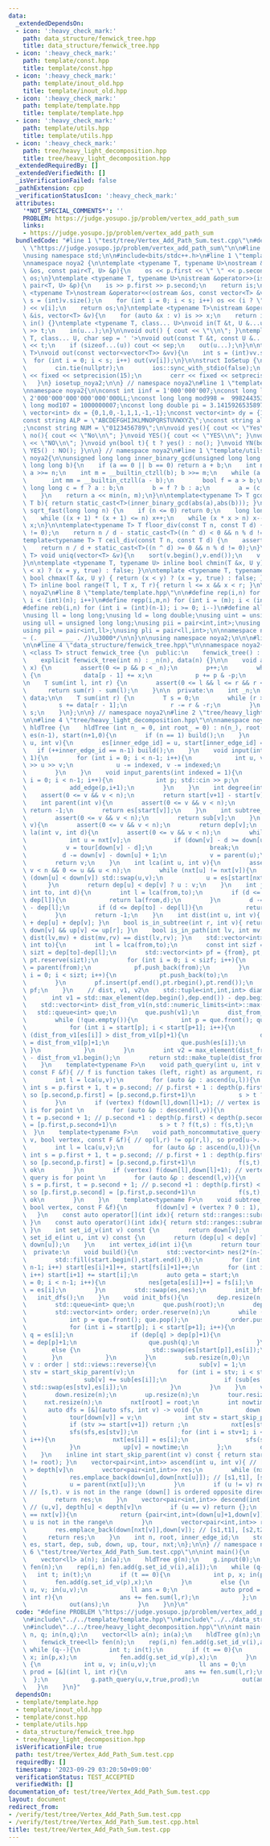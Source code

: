 ```yaml
---
data:
  _extendedDependsOn:
  - icon: ':heavy_check_mark:'
    path: data_structure/fenwick_tree.hpp
    title: data_structure/fenwick_tree.hpp
  - icon: ':heavy_check_mark:'
    path: template/const.hpp
    title: template/const.hpp
  - icon: ':heavy_check_mark:'
    path: template/inout_old.hpp
    title: template/inout_old.hpp
  - icon: ':heavy_check_mark:'
    path: template/template.hpp
    title: template/template.hpp
  - icon: ':heavy_check_mark:'
    path: template/utils.hpp
    title: template/utils.hpp
  - icon: ':heavy_check_mark:'
    path: tree/heavy_light_decomposition.hpp
    title: tree/heavy_light_decomposition.hpp
  _extendedRequiredBy: []
  _extendedVerifiedWith: []
  _isVerificationFailed: false
  _pathExtension: cpp
  _verificationStatusIcon: ':heavy_check_mark:'
  attributes:
    '*NOT_SPECIAL_COMMENTS*': ''
    PROBLEM: https://judge.yosupo.jp/problem/vertex_add_path_sum
    links:
    - https://judge.yosupo.jp/problem/vertex_add_path_sum
  bundledCode: "#line 1 \"test/tree/Vertex_Add_Path_Sum.test.cpp\"\n#define PROBLEM\
    \ \"https://judge.yosupo.jp/problem/vertex_add_path_sum\"\n\n#line 2 \"template/template.hpp\"\
    \nusing namespace std;\n\n#include<bits/stdc++.h>\n#line 1 \"template/inout_old.hpp\"\
    \nnamespace noya2 {\n\ntemplate <typename T, typename U>\nostream &operator<<(ostream\
    \ &os, const pair<T, U> &p){\n    os << p.first << \" \" << p.second;\n    return\
    \ os;\n}\ntemplate <typename T, typename U>\nistream &operator>>(istream &is,\
    \ pair<T, U> &p){\n    is >> p.first >> p.second;\n    return is;\n}\n\ntemplate\
    \ <typename T>\nostream &operator<<(ostream &os, const vector<T> &v){\n    int\
    \ s = (int)v.size();\n    for (int i = 0; i < s; i++) os << (i ? \" \" : \"\"\
    ) << v[i];\n    return os;\n}\ntemplate <typename T>\nistream &operator>>(istream\
    \ &is, vector<T> &v){\n    for (auto &x : v) is >> x;\n    return is;\n}\n\nvoid\
    \ in() {}\ntemplate <typename T, class... U>\nvoid in(T &t, U &...u){\n    cin\
    \ >> t;\n    in(u...);\n}\n\nvoid out() { cout << \"\\n\"; }\ntemplate <typename\
    \ T, class... U, char sep = ' '>\nvoid out(const T &t, const U &...u){\n    cout\
    \ << t;\n    if (sizeof...(u)) cout << sep;\n    out(u...);\n}\n\ntemplate<typename\
    \ T>\nvoid out(const vector<vector<T>> &vv){\n    int s = (int)vv.size();\n  \
    \  for (int i = 0; i < s; i++) out(vv[i]);\n}\n\nstruct IoSetup {\n    IoSetup(){\n\
    \        cin.tie(nullptr);\n        ios::sync_with_stdio(false);\n        cout\
    \ << fixed << setprecision(15);\n        cerr << fixed << setprecision(7);\n \
    \   }\n} iosetup_noya2;\n\n} // namespace noya2\n#line 1 \"template/const.hpp\"\
    \nnamespace noya2{\n\nconst int iinf = 1'000'000'007;\nconst long long linf =\
    \ 2'000'000'000'000'000'000LL;\nconst long long mod998 =  998244353;\nconst long\
    \ long mod107 = 1000000007;\nconst long double pi = 3.14159265358979323;\nconst\
    \ vector<int> dx = {0,1,0,-1,1,1,-1,-1};\nconst vector<int> dy = {1,0,-1,0,1,-1,-1,1};\n\
    const string ALP = \"ABCDEFGHIJKLMNOPQRSTUVWXYZ\";\nconst string alp = \"abcdefghijklmnopqrstuvwxyz\"\
    ;\nconst string NUM = \"0123456789\";\n\nvoid yes(){ cout << \"Yes\\n\"; }\nvoid\
    \ no(){ cout << \"No\\n\"; }\nvoid YES(){ cout << \"YES\\n\"; }\nvoid NO(){ cout\
    \ << \"NO\\n\"; }\nvoid yn(bool t){ t ? yes() : no(); }\nvoid YN(bool t){ t ?\
    \ YES() : NO(); }\n\n} // namespace noya2\n#line 1 \"template/utils.hpp\"\nnamespace\
    \ noya2{\n\nunsigned long long inner_binary_gcd(unsigned long long a, unsigned\
    \ long long b){\n    if (a == 0 || b == 0) return a + b;\n    int n = __builtin_ctzll(a);\
    \ a >>= n;\n    int m = __builtin_ctzll(b); b >>= m;\n    while (a != b) {\n \
    \       int mm = __builtin_ctzll(a - b);\n        bool f = a > b;\n        unsigned\
    \ long long c = f ? a : b;\n        b = f ? b : a;\n        a = (c - b) >> mm;\n\
    \    }\n    return a << min(n, m);\n}\n\ntemplate<typename T> T gcd_fast(T a,\
    \ T b){ return static_cast<T>(inner_binary_gcd(abs(a),abs(b))); }\n\nlong long\
    \ sqrt_fast(long long n) {\n    if (n <= 0) return 0;\n    long long x = sqrt(n);\n\
    \    while ((x + 1) * (x + 1) <= n) x++;\n    while (x * x > n) x--;\n    return\
    \ x;\n}\n\ntemplate<typename T> T floor_div(const T n, const T d) {\n    assert(d\
    \ != 0);\n    return n / d - static_cast<T>((n ^ d) < 0 && n % d != 0);\n}\n\n\
    template<typename T> T ceil_div(const T n, const T d) {\n    assert(d != 0);\n\
    \    return n / d + static_cast<T>((n ^ d) >= 0 && n % d != 0);\n}\n\ntemplate<typename\
    \ T> void uniq(vector<T> &v){\n    sort(v.begin(),v.end());\n    v.erase(unique(v.begin(),v.end()),v.end());\n\
    }\n\ntemplate <typename T, typename U> inline bool chmin(T &x, U y) { return (y\
    \ < x) ? (x = y, true) : false; }\n\ntemplate <typename T, typename U> inline\
    \ bool chmax(T &x, U y) { return (x < y) ? (x = y, true) : false; }\n\ntemplate<typename\
    \ T> inline bool range(T l, T x, T r){ return l <= x && x < r; }\n\n} // namespace\
    \ noya2\n#line 8 \"template/template.hpp\"\n\n#define rep(i,n) for (int i = 0;\
    \ i < (int)(n); i++)\n#define repp(i,m,n) for (int i = (m); i < (int)(n); i++)\n\
    #define reb(i,n) for (int i = (int)(n-1); i >= 0; i--)\n#define all(v) (v).begin(),(v).end()\n\
    \nusing ll = long long;\nusing ld = long double;\nusing uint = unsigned int;\n\
    using ull = unsigned long long;\nusing pii = pair<int,int>;\nusing pll = pair<ll,ll>;\n\
    using pil = pair<int,ll>;\nusing pli = pair<ll,int>;\n\nnamespace noya2{\n\n/*\u3000\
    ~ (. _________ . /)\u3000*/\n\n}\n\nusing namespace noya2;\n\n\n#line 2 \"data_structure/fenwick_tree.hpp\"\
    \n\n#line 4 \"data_structure/fenwick_tree.hpp\"\n\nnamespace noya2{\n\ntemplate\
    \ <class T> struct fenwick_tree {\n  public:\n    fenwick_tree() : _n(0) {}\n\
    \    explicit fenwick_tree(int n) : _n(n), data(n) {}\n\n    void add(int p, T\
    \ x) {\n        assert(0 <= p && p < _n);\n        p++;\n        while (p <= _n)\
    \ {\n            data[p - 1] += x;\n            p += p & -p;\n        }\n    }\n\
    \n    T sum(int l, int r) {\n        assert(0 <= l && l <= r && r <= _n);\n  \
    \      return sum(r) - sum(l);\n    }\n\n  private:\n    int _n;\n    vector<T>\
    \ data;\n\n    T sum(int r) {\n        T s = 0;\n        while (r > 0) {\n   \
    \         s += data[r - 1];\n            r -= r & -r;\n        }\n        return\
    \ s;\n    }\n};\n\n} // namespace noya2\n#line 2 \"tree/heavy_light_decomposition.hpp\"\
    \n\n#line 4 \"tree/heavy_light_decomposition.hpp\"\n\nnamespace noya2 {\n\nstruct\
    \ hldTree {\n    hldTree (int n_ = 0, int root_ = 0) : n(n_), root(root_), inner_edge_id(0),\
    \ es(n-1), start(n+1,0){\n        if (n == 1) build();\n    }\n    void add_edge(int\
    \ u, int v){\n        es[inner_edge_id] = u, start[inner_edge_id] = v;\n     \
    \   if (++inner_edge_id == n-1) build();\n    }\n    void input(int indexed =\
    \ 1){\n        for (int i = 0; i < n-1; i++){\n            int u, v; std::cin\
    \ >> u >> v;\n            u -= indexed, v -= indexed;\n            add_edge(u,v);\n\
    \        }\n    }\n    void input_parents(int indexed = 1){\n        for (int\
    \ i = 0; i < n-1; i++){\n            int p; std::cin >> p;\n            p -= indexed;\n\
    \            add_edge(p,i+1);\n        }\n    }\n    int degree(int v){\n    \
    \    assert(0 <= v && v < n);\n        return start[v+1] - start[v];\n    }\n\
    \    int parent(int v){\n        assert(0 <= v && v < n);\n        if (v == root)\
    \ return -1;\n        return es[start[v]];\n    }\n    int subtree_size(int v){\n\
    \        assert(0 <= v && v < n);\n        return sub[v];\n    }\n    int depth(int\
    \ v){\n        assert(0 <= v && v < n);\n        return dep[v];\n    }\n    int\
    \ la(int v, int d){\n        assert(0 <= v && v < n);\n        while (v != -1){\n\
    \            int u = nxt[v];\n            if (down[v] - d >= down[u]){\n     \
    \           v = tour[down[v] - d];\n                break;\n            }\n  \
    \          d -= down[v] - down[u] + 1;\n            v = parent(u);\n        }\n\
    \        return v;\n    }\n    int lca(int u, int v){\n        assert(0 <= v &&\
    \ v < n && 0 <= u && u < n);\n        while (nxt[u] != nxt[v]){\n            if\
    \ (down[u] < down[v]) std::swap(u,v);\n            u = es[start[nxt[u]]];\n  \
    \      }\n        return dep[u] < dep[v] ? u : v;\n    }\n    int jump(int from,\
    \ int to, int d){\n        int l = lca(from,to);\n        if (d <= dep[from] -\
    \ dep[l]){\n            return la(from,d);\n        }\n        d -= dep[from]\
    \ - dep[l];\n        if (d <= dep[to] - dep[l]){\n            return la(to,dep[to]-dep[l]-d);\n\
    \        }\n        return -1;\n    }\n    int dist(int u, int v){ return dep[lca(u,v)]*(-2)\
    \ + dep[u] + dep[v]; }\n    bool is_in_subtree(int r, int v){ return down[r] <\
    \ down[v] && up[v] <= up[r]; }\n    bool is_in_path(int lv, int mv, int rv){ return\
    \ dist(lv,mv) + dist(mv,rv) == dist(lv,rv); }\n    std::vector<int> path(int from,\
    \ int to){\n        int l = lca(from,to);\n        const int sizf = dep[from]-dep[l],\
    \ sizt = dep[to]-dep[l];\n        std::vector<int> pf = {from}, pt;\n        pf.reserve(sizf+1);\
    \ pt.reserve(sizt);\n        for (int i = 0; i < sizf; i++){\n            from\
    \ = parent(from);\n            pf.push_back(from);\n        }\n        for (int\
    \ i = 0; i < sizt; i++){\n            pt.push_back(to);\n            to = parent(to);\n\
    \        }\n        pf.insert(pf.end(),pt.rbegin(),pt.rend());\n        return\
    \ pf;\n    }\n    // dist, v1, v2\n    std::tuple<int,int,int> diameter(){\n \
    \       int v1 = std::max_element(dep.begin(),dep.end()) - dep.begin();\n    \
    \    std::vector<int> dist_from_v1(n,std::numeric_limits<int>::max());\n     \
    \   std::queue<int> que;\n        que.push(v1);\n        dist_from_v1[v1] = 0;\n\
    \        while (!que.empty()){\n            int p = que.front(); que.pop();\n\
    \            for (int i = start[p]; i < start[p+1]; i++){\n                if\
    \ (dist_from_v1[es[i]] > dist_from_v1[p]+1){\n                    dist_from_v1[es[i]]\
    \ = dist_from_v1[p]+1;\n                    que.push(es[i]);\n               \
    \ }\n            }\n        }\n        int v2 = max_element(dist_from_v1.begin(),dist_from_v1.end())\
    \ - dist_from_v1.begin();\n        return std::make_tuple(dist_from_v1[v2],v1,v2);\n\
    \    }\n    template<typename F>\n    void path_query(int u, int v, bool vertex,\
    \ const F &f){ // f is function takes (left, right) as argument, range = [left,right).\n\
    \        int l = lca(u,v);\n        for (auto &p : ascend(u,l)){\n           \
    \ int s = p.first + 1, t = p.second; // p.first + 1 : depth(p.first) > depth(p.second),\
    \ so [p.second,p.first] = [p.second,p.first+1)\n            s > t ? f(t,s) : f(s,t);\n\
    \        }\n        if (vertex) f(down[l],down[l]+1); // vertex is true : query\
    \ is for point \n        for (auto &p : descend(l,v)){\n            int s = p.first,\
    \ t = p.second + 1; // p.second +1 : depth(p.first) < depth(p.second), so [p.first,p.second]\
    \ = [p.first,p.second+1)\n            s > t ? f(t,s) : f(s,t);\n        }\n  \
    \  }\n    template<typename F>\n    void path_noncommutative_query(int u, int\
    \ v, bool vertex, const F &f){ // op(l,r) != op(r,l), so prod[u->...->v] != prod[v->...->u]\n\
    \        int l = lca(u,v);\n        for (auto &p : ascend(u,l)){\n           \
    \ int s = p.first + 1, t = p.second; // p.first + 1 : depth(p.first) > depth(p.second),\
    \ so [p.second,p.first] = [p.second,p.first+1)\n            f(s,t); // le > ri\
    \ ok\n        }\n        if (vertex) f(down[l],down[l]+1); // vertex is true :\
    \ query is for point \n        for (auto &p : descend(l,v)){\n            int\
    \ s = p.first, t = p.second + 1; // p.second +1 : depth(p.first) < depth(p.second),\
    \ so [p.first,p.second] = [p.first,p.second+1)\n            f(s,t); // le > ri\
    \ ok\n        }\n    }\n    template<typename F>\n    void subtree_query(int v,\
    \ bool vertex, const F &f){\n        f(down[v] + (vertex ? 0 : 1), up[v]);\n \
    \   }\n    const auto operator[](int idx){ return std::ranges::subrange(es.begin()+start[idx],es.begin()+start[idx+1]);\
    \ }\n    const auto operator()(int idx){ return std::ranges::subrange(es.begin()+start_skip_parent(idx),es.begin()+start[idx+1]);\
    \ }\n    int set_id_v(int v) const {\n        return down[v];\n    }\n    int\
    \ set_id_e(int u, int v) const {\n        return (dep[u] < dep[v] ? down[v] :\
    \ down[u]);\n    }\n    int vertex_id(int i){\n        return tour[i];\n    }\n\
    \  private:\n    void build(){\n        std::vector<int> nes(2*(n-1)), fs = start;\n\
    \        std::fill(start.begin(),start.end(),0);\n        for (int i = 0; i <\
    \ n-1; i++) start[es[i]+1]++, start[fs[i]+1]++;\n        for (int i = 0; i < n;\
    \ i++) start[i+1] += start[i];\n        auto geta = start;\n        for (int i\
    \ = 0; i < n-1; i++){\n            nes[geta[es[i]]++] = fs[i];\n            nes[geta[fs[i]]++]\
    \ = es[i];\n        }\n        std::swap(es,nes);\n        init_bfs();\n     \
    \   init_dfs();\n    }\n    void init_bfs(){\n        dep.resize(n,std::numeric_limits<int>::max());\n\
    \        std::queue<int> que;\n        que.push(root);\n        dep[root] = 0;\n\
    \        std::vector<int> order; order.reserve(n);\n        while (!que.empty()){\n\
    \            int p = que.front(); que.pop();\n            order.push_back(p);\n\
    \            for (int i = start[p]; i < start[p+1]; i++){\n                auto\
    \ q = es[i];\n                if (dep[q] > dep[p]+1){\n                    dep[q]\
    \ = dep[p]+1;\n                    que.push(q);\n                }\n         \
    \       else {\n                    std::swap(es[start[p]],es[i]);\n         \
    \       }\n            }\n        }\n        sub.resize(n,0);\n        for (int\
    \ v : order | std::views::reverse){\n            sub[v] = 1;\n            int\
    \ stv = start_skip_parent(v);\n            for (int i = stv; i < start[v+1]; i++){\n\
    \                sub[v] += sub[es[i]];\n                if (sub[es[stv]] < sub[es[i]])\
    \ std::swap(es[stv],es[i]);\n            }\n        }\n    }\n    void init_dfs(){\n\
    \        down.resize(n);\n        up.resize(n);\n        tour.resize(n);\n   \
    \     nxt.resize(n);\n        nxt[root] = root;\n        int nowtime = 0;\n  \
    \      auto dfs = [&](auto sfs, int v) -> void {\n            down[v] = nowtime++;\n\
    \            tour[down[v]] = v;\n            int stv = start_skip_parent(v);\n\
    \            if (stv >= start[v+1]) return ;\n            nxt[es[stv]] = nxt[v];\n\
    \            sfs(sfs,es[stv]);\n            for (int i = stv+1; i < start[v+1];\
    \ i++){\n                nxt[es[i]] = es[i];\n                sfs(sfs,es[i]);\n\
    \            }\n            up[v] = nowtime;\n        };\n        dfs(dfs,root);\n\
    \    }\n    inline int start_skip_parent(int v) const { return start[v]+int(v\
    \ != root); }\n    vector<pair<int,int>> ascend(int u, int v){ // [u,v), depth[u]\
    \ > depth[v]\n        vector<pair<int,int>> res;\n        while (nxt[u] != nxt[v]){\n\
    \            res.emplace_back(down[u],down[nxt[u]]); // [s1,t1], [s2,t2], ...\n\
    \            u = parent(nxt[u]);\n        }\n        if (u != v) res.emplace_back(down[u],down[v]+1);\
    \ // [s,t). v is not in the range (down[] is ordered opposite direction of depth)\n\
    \        return res;\n    }\n    vector<pair<int,int>> descend(int u, int v){\
    \ // (u,v], depth[u] < depth[v]\n        if (u == v) return {};\n        if (nxt[u]\
    \ == nxt[v]){\n            return {pair<int,int>(down[u]+1,down[v])}; // (s,t].\
    \ u is not in the range\n        }\n        vector<pair<int,int>> res = descend(u,parent(nxt[v]));\n\
    \        res.emplace_back(down[nxt[v]],down[v]); // [s1,t1], [s2,t2], ...\n  \
    \      return res;\n    }\n    int n, root, inner_edge_id;\n    std::vector<int>\
    \ es, start, dep, sub, down, up, tour, nxt;\n};\n\n} // namespace noya2\n#line\
    \ 6 \"test/tree/Vertex_Add_Path_Sum.test.cpp\"\n\nint main(){\n    int n, q; in(n,q);\n\
    \    vector<ll> a(n); in(a);\n    hldTree g(n);\n    g.input(0);\n    fenwick_tree<ll>\
    \ fen(n);\n    rep(i,n) fen.add(g.set_id_v(i),a[i]);\n    while (q--){\n     \
    \   int t; in(t);\n        if (t == 0){\n            int p, x; in(p,x);\n    \
    \        fen.add(g.set_id_v(p),x);\n        }\n        else {\n            int\
    \ u, v; in(u,v);\n            ll ans = 0;\n            auto prod = [&](int l,\
    \ int r){\n                ans += fen.sum(l,r);\n            };\n            g.path_query(u,v,true,prod);\n\
    \            out(ans);\n        }\n    }\n}\n"
  code: "#define PROBLEM \"https://judge.yosupo.jp/problem/vertex_add_path_sum\"\n\
    \n#include\"../../template/template.hpp\"\n#include\"../../data_structure/fenwick_tree.hpp\"\
    \n#include\"../../tree/heavy_light_decomposition.hpp\"\n\nint main(){\n    int\
    \ n, q; in(n,q);\n    vector<ll> a(n); in(a);\n    hldTree g(n);\n    g.input(0);\n\
    \    fenwick_tree<ll> fen(n);\n    rep(i,n) fen.add(g.set_id_v(i),a[i]);\n   \
    \ while (q--){\n        int t; in(t);\n        if (t == 0){\n            int p,\
    \ x; in(p,x);\n            fen.add(g.set_id_v(p),x);\n        }\n        else\
    \ {\n            int u, v; in(u,v);\n            ll ans = 0;\n            auto\
    \ prod = [&](int l, int r){\n                ans += fen.sum(l,r);\n          \
    \  };\n            g.path_query(u,v,true,prod);\n            out(ans);\n     \
    \   }\n    }\n}"
  dependsOn:
  - template/template.hpp
  - template/inout_old.hpp
  - template/const.hpp
  - template/utils.hpp
  - data_structure/fenwick_tree.hpp
  - tree/heavy_light_decomposition.hpp
  isVerificationFile: true
  path: test/tree/Vertex_Add_Path_Sum.test.cpp
  requiredBy: []
  timestamp: '2023-09-29 03:20:50+09:00'
  verificationStatus: TEST_ACCEPTED
  verifiedWith: []
documentation_of: test/tree/Vertex_Add_Path_Sum.test.cpp
layout: document
redirect_from:
- /verify/test/tree/Vertex_Add_Path_Sum.test.cpp
- /verify/test/tree/Vertex_Add_Path_Sum.test.cpp.html
title: test/tree/Vertex_Add_Path_Sum.test.cpp
---
```

